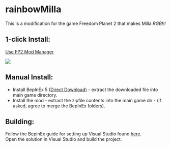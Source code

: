 # rainbowMilla
This is a modification for the game Freedom Planet 2 that makes Milla *RGB!!!*  

## 1-click Install:  
[Use FP2 Mod Manager](https://gamebanana.com/tools/10870)  

[![](https://user-images.githubusercontent.com/33236735/202868116-912d85e0-00e6-40da-8fd2-0a56511112d5.gif)](https://gamebanana.com/mods/412884)


## Manual Install:  

* Install BepInEx 5 [(Direct Download)](https://github.com/BepInEx/BepInEx/releases/download/v5.4.21/BepInEx_x86_5.4.21.0.zip) - extract the downloaded file into main game directory.  
* Install the mod - extract the zipfile contents into the main game dir - (if asked, agree to merge the BepInEx folders).  

## Building:  
Follow the BepinEx guide for setting up Visual Studio found [here](https://docs.bepinex.dev/master/index.html).  
Open the solution in Visual Studio and build the project.

